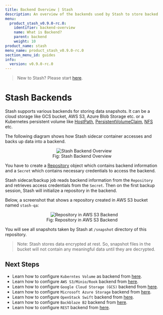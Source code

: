 ```yaml
---
title: Backend Overview | Stash
description: An overview of the backends used by Stash to store backed up data.
menu:
  product_stash_v0.9.0-rc.0:
    identifier: backend-overview
    name: What is Backend?
    parent: backend
    weight: 10
product_name: stash
menu_name: product_stash_v0.9.0-rc.0
section_menu_id: guides
info:
  version: v0.9.0-rc.0
---
```


> New to Stash? Please start [here](/products/stash/v0.9.0-rc.0/concepts/README).

# Stash Backends

Stash supports various backends for storing data snapshots. It can be a cloud storage like GCS bucket, AWS S3, Azure Blob Storage etc. or a Kubernetes persistent volume like [HostPath](https://kubernetes.io/docs/concepts/storage/volumes/#hostpath), [PersistentVolumeClaim](https://kubernetes.io/docs/concepts/storage/volumes/#persistentvolumeclaim), [NFS](https://kubernetes.io/docs/concepts/storage/volumes/#nfs) etc.

The following diagram shows how Stash sidecar container accesses and backs up data into a backend.

<figure align="center">
  <img alt="Stash Backend Overview" src="/products/stash/v0.9.0-rc.0/images/guides/latest/backends/backend_overview.svg">
  <figcaption align="center">Fig: Stash Backend Overview</figcaption>
</figure>

You have to create a [Repository](/products/stash/v0.9.0-rc.0/concepts/crds/repository) object which contains backend information and a `Secret` which contains necessary credentials to access the backend.

Stash sidecar/backup job reads backend information from the `Repository` and retrieves access credentials from the `Secret`. Then on the first backup session, Stash will initialize a repository in the backend.

Below, a screenshot that shows a repository created in AWS S3 bucket named `stash-qa`:

<figure align="center">
  <img alt="Repository in AWS S3 Backend" src="/products/stash/v0.9.0-rc.0/images/guides/latest/backends/s3_repository.png">
  <figcaption align="center">Fig: Repository in AWS S3 Backend</figcaption>
</figure>

You will see all snapshots taken by Stash at `/snapshot` directory of this repository.

> Note: Stash stores data encrypted at rest. So, snapshot files in the bucket will not contain any meaningful data until they are decrypted.

## Next Steps

- Learn how to configure `Kuberntes Volume` as backend from [here](/products/stash/v0.9.0-rc.0/guides/latest/backends/local).
- Learn how to configure `AWS S3/Minio/Rook` backend from [here](/products/stash/v0.9.0-rc.0/guides/latest/backends/s3).
- Learn how to configure `Google Cloud Storage (GCS)` backend from [here](/products/stash/v0.9.0-rc.0/guides/latest/backends/gcs).
- Learn how to configure `Microsoft Azure Storage` backend from [here](/products/stash/v0.9.0-rc.0/guides/latest/backends/azure).
- Learn how to configure `OpenStack Swift` backend from [here](/products/stash/v0.9.0-rc.0/guides/latest/backends/swift).
- Learn how to configure `Backblaze B2` backend from [here](/products/stash/v0.9.0-rc.0/guides/latest/backends/b2).
- Learn how to configure `REST` backend from [here](/products/stash/v0.9.0-rc.0/guides/latest/backends/rest).
